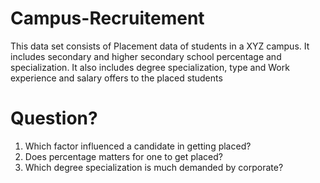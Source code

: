 # Campus-Recruitement
This data set consists of Placement data of students in a XYZ campus. It includes secondary and higher secondary school percentage and specialization. It also includes degree specialization, type and Work experience and salary offers to the placed students

# Question?
1. Which factor influenced a candidate in getting placed?
2. Does percentage matters for one to get placed?
3. Which degree specialization is much demanded by corporate?




